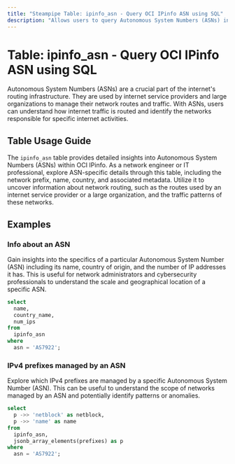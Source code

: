 ```yaml
---
title: "Steampipe Table: ipinfo_asn - Query OCI IPinfo ASN using SQL"
description: "Allows users to query Autonomous System Numbers (ASNs) in OCI IPinfo, providing insights into network routing and traffic patterns."
---
```


# Table: ipinfo_asn - Query OCI IPinfo ASN using SQL

Autonomous System Numbers (ASNs) are a crucial part of the internet's routing infrastructure. They are used by internet service providers and large organizations to manage their network routes and traffic. With ASNs, users can understand how internet traffic is routed and identify the networks responsible for specific internet activities.

## Table Usage Guide

The `ipinfo_asn` table provides detailed insights into Autonomous System Numbers (ASNs) within OCI IPinfo. As a network engineer or IT professional, explore ASN-specific details through this table, including the network prefix, name, country, and associated metadata. Utilize it to uncover information about network routing, such as the routes used by an internet service provider or a large organization, and the traffic patterns of these networks.

## Examples

### Info about an ASN
Gain insights into the specifics of a particular Autonomous System Number (ASN) including its name, country of origin, and the number of IP addresses it has. This is useful for network administrators and cybersecurity professionals to understand the scale and geographical location of a specific ASN.

```sql
select
  name,
  country_name,
  num_ips
from
  ipinfo_asn
where
  asn = 'AS7922';
```

### IPv4 prefixes managed by an ASN
Explore which IPv4 prefixes are managed by a specific Autonomous System Number (ASN). This can be useful to understand the scope of networks managed by an ASN and potentially identify patterns or anomalies.

```sql
select
  p ->> 'netblock' as netblock,
  p ->> 'name' as name
from
  ipinfo_asn,
  jsonb_array_elements(prefixes) as p
where
  asn = 'AS7922';
```